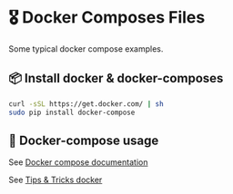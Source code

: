 # 🎖 Docker Composes Files
Some typical docker compose examples.

## 📦 Install docker & docker-composes
```bash
curl -sSL https://get.docker.com/ | sh
sudo pip install docker-compose
```

## 📕 Docker-compose usage
See [Docker compose documentation](https://docs.docker.com/compose/)

See [Tips & Tricks docker](https://gist.github.com/jfollmann/f409defd29e2de689963a2edae5172e8)